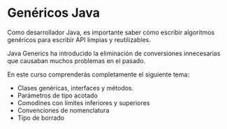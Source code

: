 # Genéricos Java

Como desarrollador Java, es importante saber cómo escribir algoritmos genéricos para escribir API limpias y reutilizables. 

Java Generics ha introducido la eliminación de conversiones innecesarias que causaban muchos problemas en el pasado.

En este curso comprenderás completamente el siguiente tema:

- Clases genéricas, interfaces y métodos.
- Parámetros de tipo acotado
- Comodines con límites inferiores y superiores
- Convenciones de nomenclatura
- Tipo de borrado
